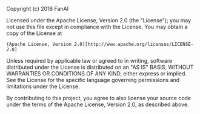 Copyright (c) 2018 FanAI

Licensed under the Apache License, Version 2.0 (the "License");
you may not use this file except in compliance with the License.
You may obtain a copy of the License at

    (Apache License, Version 2.0)[http://www.apache.org/licenses/LICENSE-2.0]

Unless required by applicable law or agreed to in writing, software
distributed under the License is distributed on an "AS IS" BASIS,
WITHOUT WARRANTIES OR CONDITIONS OF ANY KIND, either express or implied.
See the License for the specific language governing permissions and
limitations under the License.

By contributing to this project, you agree to also license your source
code under the terms of the Apache License, Version 2.0, as described
above.
